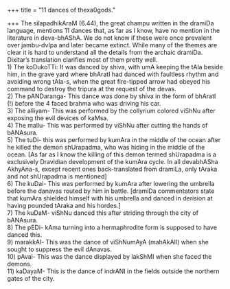 +++
title = "11 dances of thexa0gods."

+++
The silapadhikAraM (6.44), the great champu written in the dramiDa
language, mentions 11 dances that, as far as I know, have no mention in
the literature in deva-bhAShA. We do not know if these were once
prevalent over jambu-dvIpa and later became extinct. While many of the
themes are clear it is hard to understand all the details from the
archaic dramiDa. Dixitar’s translation clarifies most of them pretty
well.  
1\) The koDukoTTi: It was danced by shiva, with umA keeping the tAla
beside him, in the grave yard where bhAratI had danced with faultless
rhythm and avoiding wrong tAla-s, when the great fire-tipped arrow had
obeyed his command to destroy the tripura at the request of the devas.  
2\) The pANDaranga- This dance was done by shiva in the form of bhAratI
(\!) before the 4 faced brahma who was driving his car.  
3\) The alliyam- This was performed by the collyrium colored viShNu
after exposing the evil devices of kaMsa.  
4\) The mallu- This was performed by viShNu after cutting the hands of
bANAsura.  
5\) The tuDi- this was performed by kumAra in the middle of the ocean
after he killed the demon shUrapadma, who was hiding in the middle of
the ocean. \[As far as I know the killing of this demon termed
shUrapadma is a exclusively Dravidian development of the kumAra cycle.
In all devabhASha AkhyAna-s, except recent ones back-translated from
dramiLa, only tAraka and not shUrapadma is mentioned\]  
6\) The kuDai- This was performed by kumAra after lowering the umbrella
before the danavas routed by him in battle. \[dramiDa commentators state
that kumAra shielded himself with his umbrella and danced in derision at
having pounded tAraka and his hordes.\]  
7\) The kuDaM- viShNu danced this after striding through the city of
bANAsura.  
8\) The pEDi- kAma turning into a hermaphrodite form is supposed to have
danced this.  
9\) marakkAl- This was the dance of viShNumAyA (mahAkAlI) when she
sought to suppress the evil dAnavas.  
10\) pAvai- This was the dance displayed by lakShMI when she faced the
demons.  
11\) kaDayaM- This is the dance of indrANI in the fields outside the
northern gates of the city.
